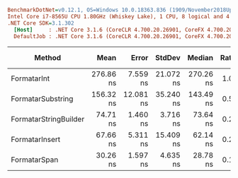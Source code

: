 ``` ini

BenchmarkDotNet=v0.12.1, OS=Windows 10.0.18363.836 (1909/November2018Update/19H2)
Intel Core i7-8565U CPU 1.80GHz (Whiskey Lake), 1 CPU, 8 logical and 4 physical cores
.NET Core SDK=3.1.302
  [Host]     : .NET Core 3.1.6 (CoreCLR 4.700.20.26901, CoreFX 4.700.20.31603), X64 RyuJIT
  DefaultJob : .NET Core 3.1.6 (CoreCLR 4.700.20.26901, CoreFX 4.700.20.31603), X64 RyuJIT


```
|                Method |      Mean |     Error |    StdDev |    Median | Ratio | RatioSD |  Gen 0 | Gen 1 | Gen 2 | Allocated |
|---------------------- |----------:|----------:|----------:|----------:|------:|--------:|-------:|------:|------:|----------:|
|           FormatarInt | 276.86 ns |  7.559 ns | 21.072 ns | 270.26 ns |  1.00 |    0.00 | 0.0134 |     - |     - |      56 B |
|     FormatarSubstring | 156.32 ns | 12.081 ns | 35.240 ns | 143.49 ns |  0.58 |    0.14 | 0.0629 |     - |     - |     264 B |
| FormatarStringBuilder |  74.71 ns |  1.460 ns |  3.716 ns |  73.64 ns |  0.27 |    0.02 | 0.0381 |     - |     - |     160 B |
|        FormatarInsert |  67.66 ns |  5.311 ns | 15.409 ns |  62.14 ns |  0.24 |    0.06 | 0.0362 |     - |     - |     152 B |
|          FormatarSpan |  30.26 ns |  1.597 ns |  4.635 ns |  28.78 ns |  0.11 |    0.02 | 0.0134 |     - |     - |      56 B |